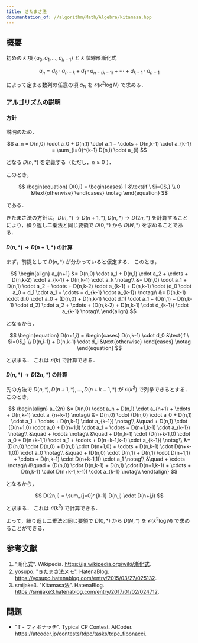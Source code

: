```yaml
---
title: きたまさ法
documentation_of: //algorithm/Math/Algebra/kitamasa.hpp
---
```



## 概要

初めの $k$ 項 $\lbrace a_0, a_1, \ldots, a_{k-1} \rbrace$ と $k$ 階線形漸化式

$$
a_n = d_0 \cdot a_{n-k} + d_1 \cdot a_{n-(k-1)} + \cdots + d_{k-1} \cdot a_{n-1}
$$

によって定まる数列の任意の項 $a_N$ を $\mathcal{O}(k^2 \log N)$ で求める．


### アルゴリズムの説明

#### 方針

説明のため，

$$
a_n = D(n,0) \cdot a_0 + D(n,1) \cdot a_1 + \cdots + D(n,k-1) \cdot a_{k-1} = \sum_{i=0}^{k-1} D(n,i) \cdot a_{i}
$$

となる $D(n,*)$ を定義する（ただし，$n \geq 0$ ）．

このとき，

$$
\begin{equation}
D(0,i) = 
    \begin{cases}
    1 &\text{if \ $i=0$,} \\
    0 &\text{otherwise}
    \end{cases} \notag
\end{equation}
$$

である．

きたまさ法の方針は，$D(n,*) \rightarrow D(n+1,*), D(n,*) \rightarrow D(2n,*)$ を計算することにより，繰り返し二乗法と同じ要領で $D(0,*)$ から $D(N,*)$ を求めることである．


#### $D(n,*) \rightarrow D(n+1,*)$ の計算

まず，前提として $D(n,*)$ が分かっていると仮定する．
このとき，

$$
\begin{align}
a_{n+1} &= D(n,0) \cdot a_1 + D(n,1) \cdot a_2 + \cdots + D(n,k-2) \cdot a_{k-1} + D(n,k-1) \cdot a_k \notag\\
    &= D(n,0) \cdot a_1 + D(n,1) \cdot a_2 + \cdots + D(n,k-2) \cdot a_{k-1} + D(n,k-1) \cdot (d_0 \cdot a_0 + d_1 \cdot a_1 + \cdots + d_{k-1} \cdot a_{k-1}) \notag\\
    &= D(n,k-1) \cdot d_0 \cdot a_0 + (D(n,0) + D(n,k-1) \cdot d_1) \cdot a_1 + (D(n,1) + D(n,k-1) \cdot d_2) \cdot a_2 + \cdots + (D(n,k-2) + D(n,k-1)  \cdot d_{k-1}) \cdot a_{k-1} \notag\\
\end{align}
$$

となるから，

$$
\begin{equation}
D(n+1,i) = 
    \begin{cases}
    D(n,k-1) \cdot d_0 &\text{if \ $i=0$,} \\
    D(n,i-1) + D(n,k-1)  \cdot d_i &\text{otherwise}
    \end{cases} \notag
\end{equation}
$$

と求まる．
これは $\mathcal{O}(k)$ で計算できる．


#### $D(n,*) \rightarrow D(2n,*)$ の計算

先の方法で $D(n,*), D(n+1,*), \ldots, D(n+k-1,*)$ が $\mathcal{O}(k^2)$ で列挙できるとする．
このとき，

$$
\begin{align}
a_{2n} &= D(n,0) \cdot a_n + D(n,1) \cdot a_{n+1} + \cdots + D(n,k-1) \cdot a_{n+k-1} \notag\\
    &= D(n,0) \cdot (D(n,0) \cdot a_0 + D(n,1) \cdot a_1 + \cdots + D(n,k-1) \cdot a_{k-1}) \notag\\
    &\quad + D(n,1) \cdot (D(n+1,0) \cdot a_0 + D(n+1,1) \cdot a_1 + \cdots + D(n+1,k-1) \cdot a_{k-1}) \notag\\
    &\quad + \cdots \notag\\
    &\quad + D(n,k-1) \cdot (D(n+k-1,0) \cdot a_0 + D(n+k-1,1) \cdot a_1 + \cdots + D(n+k-1,k-1) \cdot a_{k-1}) \notag\\
    &= (D(n,0) \cdot D(n,0) + D(n,1) \cdot D(n+1,0) + \cdots + D(n,k-1) \cdot D(n+k-1,0)) \cdot a_0 \notag\\
    &\quad + (D(n,0) \cdot D(n,1) + D(n,1) \cdot D(n+1,1) + \cdots + D(n,k-1) \cdot D(n+k-1,1)) \cdot a_1 \notag\\
    &\quad + \cdots \notag\\
    &\quad + (D(n,0) \cdot D(n,k-1) + D(n,1) \cdot D(n+1,k-1) + \cdots + D(n,k-1) \cdot D(n+k-1,k-1)) \cdot a_{k-1} \notag\\
\end{align}
$$

となるから，

$$
D(2n,i) = \sum_{j=0}^{k-1} D(n,j) \cdot D(n+j,i)
$$

と求まる．
これは $\mathcal{O}(k^2)$ で計算できる．

よって，繰り返し二乗法と同じ要領で $D(0,*)$ から $D(N,*)$ を $\mathcal{O}(k^2 \log N)$ で求めることができる．


## 参考文献

1. "漸化式". Wikipedia. <https://ja.wikipedia.org/wiki/漸化式>.
1. yosupo. "きたまさ法メモ". HatenaBlog. <https://yosupo.hatenablog.com/entry/2015/03/27/025132>.
1. smijake3. "Kitamasa法". HatenaBlog. <https://smijake3.hatenablog.com/entry/2017/01/02/024712>.


## 問題

- "T - フィボナッチ". Typical CP Contest. AtCoder. <https://atcoder.jp/contests/tdpc/tasks/tdpc_fibonacci>.
